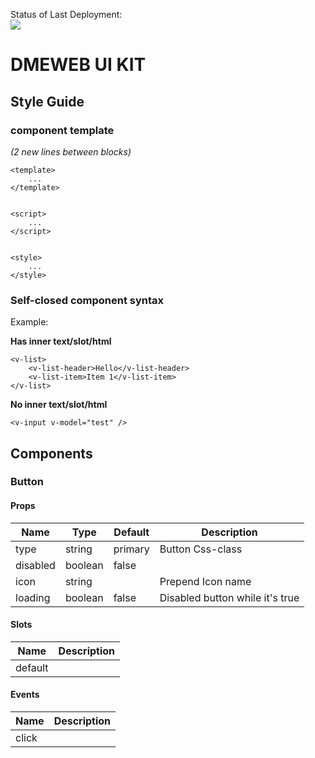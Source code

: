 
Status of Last Deployment:<br>
<img src="https://github.com/va-ovsyanikov/vue-uikit-components/workflows/main.yml/badge.svg">

# DMEWEB UI KIT

## Style Guide
### component template 
_(2 new lines between blocks)_

```
<template>
    ...
</template>


<script>
    ...
</script>


<style>
    ...
</style>
```

### Self-closed component syntax
Example:

**Has inner text/slot/html**
```
<v-list>
    <v-list-header>Hello</v-list-header>
    <v-list-item>Item 1</v-list-item>
</v-list>
```
**No inner text/slot/html**
```
<v-input v-model="test" />
```


## Components

### Button
#### Props
| Name     | Type    | Default | Description                     |
|----------|---------|---------|---------------------------------|
| type     | string  | primary | Button Css-class                |
| disabled | boolean | false   |                                 |
| icon     | string  |         | Prepend Icon name               |
| loading  | boolean | false   | Disabled button while it's true |

#### Slots
| Name    | Description |
|---------|-------------|
| default |             |

#### Events
| Name  | Description |
|-------|-------------|
| click |             |
